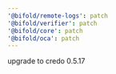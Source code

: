 ```yaml
---
'@bifold/remote-logs': patch
'@bifold/verifier': patch
'@bifold/core': patch
'@bifold/oca': patch
---
```


upgrade to credo 0.5.17
